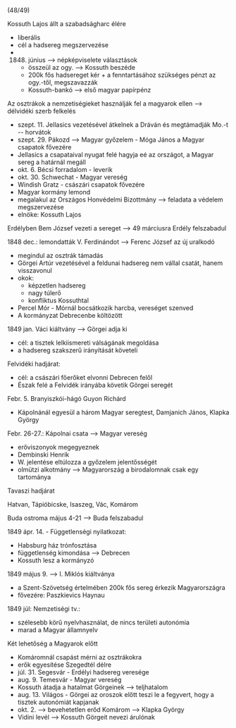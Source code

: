 (48/49)

Kossuth Lajos állt a szabadságharc élére
- liberális
- cél a hadsereg megszervezése
- 1848. június --> népképviselete választások
	- összeül az ogy. --> Kossuth beszéde
	- 200k fős hadsereget kér + a fenntartásához szükséges pénzt az ogy.-től, megszavazzák
	- Kossuth-bankó --> első magyar papírpénz

Az osztrákok a nemzetiségieket használják fel a magyarok ellen --> délvidéki szerb felkelés
- szept. 11. Jellasics vezetésével átkelnek a Dráván és megtámadják Mo.-t -- horvátok
- szept. 29. Pákozd --> Magyar győzelem - Móga János a Magyar csapatok fővezére
- Jellasics a csapataival nyugat felé hagyja eé az országot, a Magyar sereg a határnál megáll
- okt. 6. Bécsi forradalom - leverik
- okt. 30. Schwechat - Magyar vereség
- Windish Gratz - császári csapatok fővezére
- Magyar kormány lemond
- megalakul az Országos Honvédelmi Bizottmány --> feladata a védelem megszervezése
- elnöke: Kossuth Lajos

Erdélyben Bem József vezeti a sereget --> 49 márciusra Erdély felszabadul

1848 dec.: lemondatták V. Ferdinándot
--> Ferenc József az új uralkodó

- megindul az osztrák támadás
- Görgei Artúr vezetésével a feldunai hadsereg nem vállal csatát, hanem visszavonul
- okok:
	- képzetlen hadsereg
	- nagy túlerő
	- konfliktus Kossuthtal
- Percel Mór - Mórnál bocsátkozik harcba, vereséget szenved
- A kormányzat Debrecenbe költözött

1849 jan. Váci kiáltvány --> Görgei adja ki
- cél: a tisztek lelkiismereti válságának megoldása
- a hadsereg szakszerű irányítását követeli

Felvidéki hadjárat:
- cél: a császári főerőket elvonni Debrecen felől
- Észak felé a Felvidék irányába követik Görgei seregét

Febr. 5. Branyiszkói-hágó Guyon Richárd
- Kápolnánál egyesül a három Magyar seregtest, Damjanich János, Klapka György

Febr. 26-27.: Kápolnai csata --> Magyar vereség
- erőviszonyok megegyeznek
- Dembinski Henrik
- W. jelentése eltúlozza a győzelem jelentősségét
- olmützi alkotmány --> Magyarország a birodalomnak csak egy tartománya

Tavaszi hadjárat

Hatvan, Tápióbicske, Isaszeg, Vác, Komárom

Buda ostroma május 4-21 --> Buda felszabadul

1849 ápr. 14. - Függetlenségi nyilatkozat:
- Habsburg ház trónfosztása
- függetlenség kimondása --> Debrecen
- Kossuth lesz a kormányzó

1849 május 9. --> I. Miklós kiáltványa
- a Szent-Szövetség értelmében 200k fős sereg érkezik Magyarországra
- fővezére: Paszkievics Haynau

1849 júl: Nemzetiségi tv.:
- szélesebb körű nyelvhasználat, de nincs területi autonómia
- marad a Magyar államnyelv

Két lehetőség a Magyarok előtt
- Komáromnál csapást mérni az osztrákokra
- erők egyesítése Szegedtél délre
- júl. 31. Segesvár - Erdélyi hadsereg veresége
- aug. 9. Temesvár - Magyar vereség
- Kossuth átadja a hatalmat Görgeinek --> teljhatalom
- aug. 13. Világos - Görgei az oroszok előtt teszi le a fegyvert, hogy a tisztek autonómiát kapjanak
- okt. 2. --> bevehetetlen erőd Komárom --> Klapka György
- Vidini levél --> Kossuth Görgeit nevezi árulónak